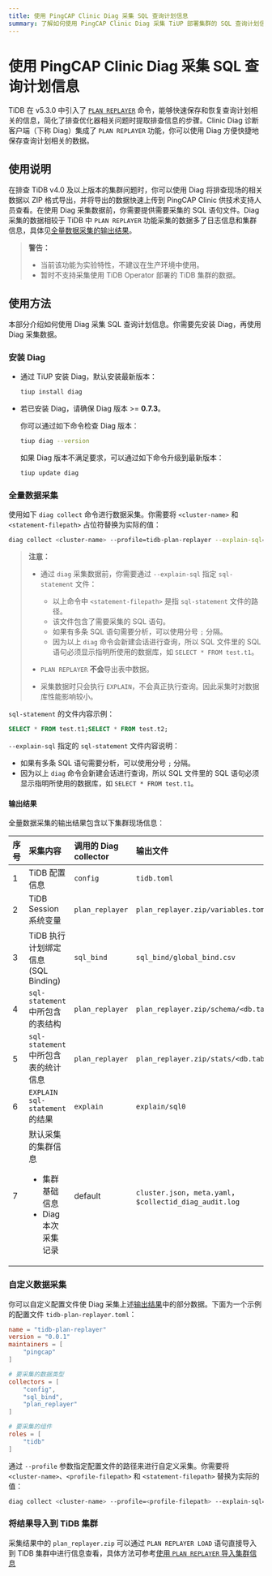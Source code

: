 ```yaml
---
title: 使用 PingCAP Clinic Diag 采集 SQL 查询计划信息
summary: 了解如何使用 PingCAP Clinic Diag 采集 TiUP 部署集群的 SQL 查询计划信息。
---
```


# 使用 PingCAP Clinic Diag 采集 SQL 查询计划信息

TiDB 在 v5.3.0 中引入了 [`PLAN REPLAYER`](/sql-plan-replayer.md) 命令，能够快速保存和恢复查询计划相关的信息，简化了排查优化器相关问题时提取排查信息的步骤。Clinic Diag 诊断客户端（下称 Diag）集成了 `PLAN REPLAYER` 功能，你可以使用 Diag 方便快捷地保存查询计划相关的数据。

## 使用说明

在排查 TiDB v4.0 及以上版本的集群问题时，你可以使用 Diag 将排查现场的相关数据以 ZIP 格式导出，并将导出的数据快速上传到 PingCAP Clinic 供技术支持人员查看。在使用 Diag 采集数据前，你需要提供需要采集的 SQL 语句文件。Diag 采集的数据相较于 TiDB 中 `PLAN REPLAYER` 功能采集的数据多了日志信息和集群信息，具体见[全量数据采集的输出结果](#输出结果)。

> **警告：**
>
> - 当前该功能为实验特性，不建议在生产环境中使用。
> - 暂时不支持采集使用 TiDB Operator 部署的 TiDB 集群的数据。

## 使用方法

本部分介绍如何使用 Diag 采集 SQL 查询计划信息。你需要先安装 Diag，再使用 Diag 采集数据。

### 安装 Diag

- 通过 TiUP 安装 Diag，默认安装最新版本：

    ```bash
    tiup install diag
    ```

- 若已安装 Diag，请确保 Diag 版本 >= **0.7.3**。

    你可以通过如下命令检查 Diag 版本：

    ```bash
    tiup diag --version
    ```

    如果 Diag 版本不满足要求，可以通过如下命令升级到最新版本：

    ```bash
    tiup update diag
    ```

### 全量数据采集

使用如下 `diag collect` 命令进行数据采集。你需要将 `<cluster-name>` 和 `<statement-filepath>` 占位符替换为实际的值：

```bash
diag collect <cluster-name> --profile=tidb-plan-replayer --explain-sql=<statement-filepath>
```

> **注意：**
>
> - 通过 `diag` 采集数据前，你需要通过 `--explain-sql` 指定 `sql-statement` 文件：
>
>     - 以上命令中 `<statement-filepath>` 是指 `sql-statement` 文件的路径。
>     - 该文件包含了需要采集的 SQL 语句。
>     - 如果有多条 SQL 语句需要分析，可以使用分号 `;` 分隔。
>     - 因为以上 `diag` 命令会新建会话进行查询，所以 SQL 文件里的 SQL 语句必须显示指明所使用的数据库，如 `SELECT * FROM test.t1`。
>
> - `PLAN REPLAYER` **不会**导出表中数据。
> - 采集数据时只会执行 `EXPLAIN`，不会真正执行查询。因此采集时对数据库性能影响较小。

`sql-statement` 的文件内容示例：

```sql
SELECT * FROM test.t1;SELECT * FROM test.t2;
```

`--explain-sql` 指定的 `sql-statement` 文件内容说明：

- 如果有多条 SQL 语句需要分析，可以使用分号 `;` 分隔。
- 因为以上 `diag` 命令会新建会话进行查询，所以 SQL 文件里的 SQL 语句必须显示指明所使用的数据库，如 `SELECT * FROM test.t1`。

#### 输出结果

全量数据采集的输出结果包含以下集群现场信息：

| 序号 | 采集内容 | 调用的 Diag collector | 输出文件 |
| :--- | :--- | :--- | :--- |
| 1 | TiDB 配置信息 | `config` | `tidb.toml` |
| 2 | TiDB Session 系统变量 | `plan_replayer` | `plan_replayer.zip/variables.toml` |
| 3 | TiDB 执行计划绑定信息 (SQL Binding) | `sql_bind` | `sql_bind/global_bind.csv` |
| 4 | `sql-statement` 中所包含的表结构 | `plan_replayer` | `plan_replayer.zip/schema/<db.table>.schema.txt` |
| 5 | `sql-statement` 中所包含表的统计信息 | `plan_replayer` | `plan_replayer.zip/stats/<db.table>.json` |
| 6 | `EXPLAIN sql-statement` 的结果 | `explain` | `explain/sql0` |
| 7 | 默认采集的集群信息<ul><li>集群基础信息</li><li>Diag 本次采集记录</li></ul> | default | `cluster.json`，`meta.yaml`，`$collectid_diag_audit.log` |

### 自定义数据采集

你可以自定义配置文件使 Diag 采集上述[输出结果](#输出结果)中的部分数据。下面为一个示例的配置文件 `tidb-plan-replayer.toml`：

```toml
name = "tidb-plan-replayer"
version = "0.0.1"
maintainers = [
    "pingcap"
]

# 要采集的数据类型
collectors = [
    "config",
    "sql_bind",
    "plan_replayer"
]

# 要采集的组件
roles = [
    "tidb"
]
```

通过 `--profile` 参数指定配置文件的路径来进行自定义采集。你需要将 `<cluster-name>`、`<profile-filepath>` 和 `<statement-filepath>` 替换为实际的值：

```bash
diag collect <cluster-name> --profile=<profile-filepath> --explain-sql=<statement-filepath>
```

### 将结果导入到 TiDB 集群

采集结果中的 `plan_replayer.zip` 可以通过 `PLAN REPLAYER LOAD` 语句直接导入到 TiDB 集群中进行信息查看，具体方法可参考[使用 `PLAN REPLAYER` 导入集群信息](/sql-plan-replayer.md#使用-plan-replayer-导入集群信息)
